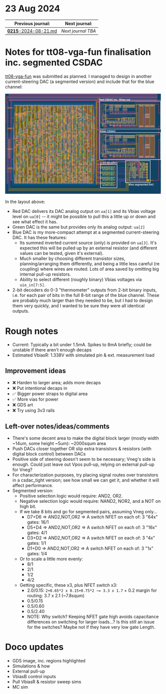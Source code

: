 # 23 Aug 2024

| Previous journal: | Next journal: |
|-|-|
| [**0215**-2024-08-21.md](./0215-2024-08-21.md) | *Next journal TBA* |

# Notes for tt08-vga-fun finalisation inc. segmented CSDAC

[tt08-vga-fun](https://github.com/algofoogle/tt08-vga-fun) was submitted as planned. I managed to design in another current-steering DAC (a segmented version) and include that for the blue channel:

![](./i/0216-new-layout.png)

In the layout above:
*   Red DAC delivers its DAC analog output on `ua[1]` and its Vbias voltage level on `ua[0]` -- it might be possible to pull this a little up or down and see what effect it has.
*   Green DAC is the same but provides only its analog output: `ua[2]`
*   Blue DAC is my more-compact attempt at a segmented current-steering DAC. It has these features:
    *   Its summed inverted current source (only) is provided on `ua[3]`. It's expected this will be pulled up by an external resistor (and different values can be tested, given it's external).
    *   Much smaller by choosing different transistor sizes, planning/arranging them differently, and being a little less careful (re coupling) where wires are routed. Lots of area saved by omitting big internal pull-up resistors.
    *   Ability to select different (roughly binary) Vbias voltages via `uio_in[7:5]`.
*   2-bit decoders do 0-3 "thermometer" outputs from 2-bit binary inputs, i.e. for each pair of bits in the full 8-bit range of the blue channel. These are probably much larger than they needed to be, but I had to design them very quickly, and I wanted to be sure they were all identical outputs.

# Rough notes

*   Current: Typically a bit under 1.5mA. Spikes to 8mA briefly; could be unstable if there aren't enough decaps
*   Estimated VbiasR: 1.338V with simulated pin & ext. measurement load

## Improvement ideas

*   :x: Harden to larger area; adds more decaps
*   :x: Put intentional decaps in
*   :white_check_mark: Bigger power straps to digital area
*   :white_check_mark: More vias for power
*   :x: GDS art
*   :x: Try using 3v3 rails

## Left-over notes/ideas/comments

*   There's some decent area to make the digital block larger (mostly width ~14um, some height ~5um): ~2000squm area
*   Push DACs closer together OR slip extra transistors & resistors (with digital block control) between DACs
*   Positive side of steering doesn't seem to be necessary; Vneg's side is enough. Could just leave out Vpos pull-up, relying on external pull-up for Vneg?
*   For characterization purposes, try placing signal routes over transistors in a csdac_tight version; see how small we can get it, and whether it will affect performance.
*   Segmented version:
    *   Positive selection logic would require: AND2, OR2.
    *   Negative selection logic would require: NAND2, NOR2, and a NOT on high bit.
    *   If we take 8 bits and go for segmented pairs, assuming Vneg only...
        *   D7+D6 => AND2,NOT,OR2 => A switch NFET on each of: 3 "64x" gates: 16/1
        *   D5+D4 => AND2,NOT,OR2 => A switch NFET on each of: 3 "16x" gates: 4/1
        *   D3+D2 => AND2,NOT,OR2 => A switch NFET on each of: 3 "4x" gates: 1/1
        *   D1+D0 => AND2,NOT,OR2 => A switch NFET on each of: 3 "1x" gates: 1/4
    *   Or to scale a little more evenly:
        *   8/1
        *   2/1
        *   1/2
        *   4/2
    *   Getting specific, these x3, plus NFET switch x3:
        *   2.0/0.15: `2+0.65*2 x 0.15+0.75*2 ~= 3.3 x 1.7` + 0.2 margin for routing: 3.7 x 2.1 (~7.8squm)
        *   0.5/0.15
        *   0.5/0.60
        *   0.5/2.40
        *   NOTE: Why switch? Keeping NFET gate high avoids capacitance differences on switching for larger loads...? Is this still an issue for the switches? Maybe not if they have very low gate Length.

# Doco updates

*   GDS image, inc. regions highlighted
*   Simulations & how
*   External pull-up
*   VbiasB control inputs
*   Pull VbiasR & resistor sweep sims
*   MC sim
